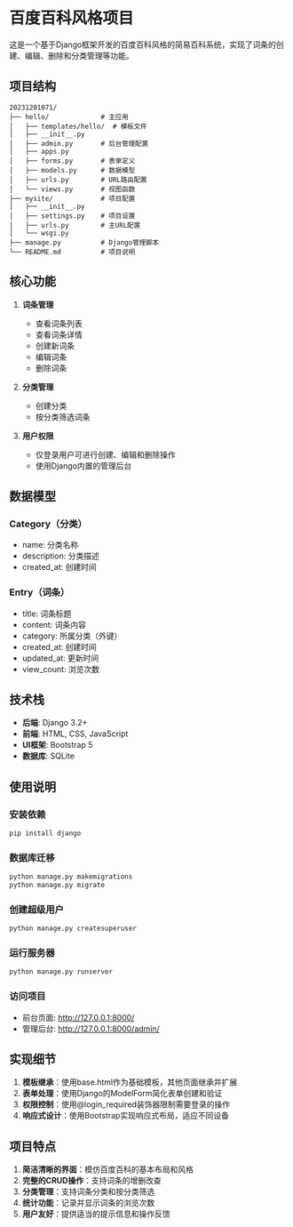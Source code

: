 # 百度百科风格项目

这是一个基于Django框架开发的百度百科风格的简易百科系统，实现了词条的创建、编辑、删除和分类管理等功能。

## 项目结构

```
20231201071/
├── hello/             # 主应用
│   ├── templates/hello/  # 模板文件
│   ├── __init__.py
│   ├── admin.py       # 后台管理配置
│   ├── apps.py
│   ├── forms.py       # 表单定义
│   ├── models.py      # 数据模型
│   ├── urls.py        # URL路由配置
│   └── views.py       # 视图函数
├── mysite/            # 项目配置
│   ├── __init__.py
│   ├── settings.py    # 项目设置
│   ├── urls.py        # 主URL配置
│   └── wsgi.py
├── manage.py          # Django管理脚本
└── README.md          # 项目说明
```

## 核心功能

1. **词条管理**
   - 查看词条列表
   - 查看词条详情
   - 创建新词条
   - 编辑词条
   - 删除词条

2. **分类管理**
   - 创建分类
   - 按分类筛选词条

3. **用户权限**
   - 仅登录用户可进行创建、编辑和删除操作
   - 使用Django内置的管理后台

## 数据模型

### Category（分类）
- name: 分类名称
- description: 分类描述
- created_at: 创建时间

### Entry（词条）
- title: 词条标题
- content: 词条内容
- category: 所属分类（外键）
- created_at: 创建时间
- updated_at: 更新时间
- view_count: 浏览次数

## 技术栈

- **后端**: Django 3.2+
- **前端**: HTML, CSS, JavaScript
- **UI框架**: Bootstrap 5
- **数据库**: SQLite

## 使用说明

### 安装依赖

```bash
pip install django
```

### 数据库迁移

```bash
python manage.py makemigrations
python manage.py migrate
```

### 创建超级用户

```bash
python manage.py createsuperuser
```

### 运行服务器

```bash
python manage.py runserver
```

### 访问项目

- 前台页面: http://127.0.0.1:8000/
- 管理后台: http://127.0.0.1:8000/admin/

## 实现细节

1. **模板继承**：使用base.html作为基础模板，其他页面继承并扩展
2. **表单处理**：使用Django的ModelForm简化表单创建和验证
3. **权限控制**：使用@login_required装饰器限制需要登录的操作
4. **响应式设计**：使用Bootstrap实现响应式布局，适应不同设备

## 项目特点

1. **简洁清晰的界面**：模仿百度百科的基本布局和风格
2. **完整的CRUD操作**：支持词条的增删改查
3. **分类管理**：支持词条分类和按分类筛选
4. **统计功能**：记录并显示词条的浏览次数
5. **用户友好**：提供适当的提示信息和操作反馈